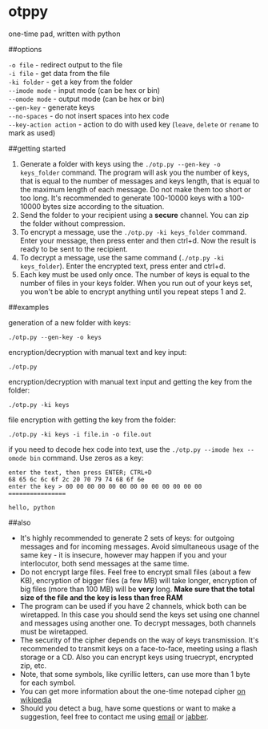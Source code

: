 otppy
=====

one-time pad, written with python

##options

`-o file` - redirect output to the file  
`-i file` - get data from the file  
`-ki folder` - get a key from the folder  
`--imode mode` - input mode (can be hex or bin)  
`--omode mode` - output mode (can be hex or bin)  
`--gen-key` - generate keys  
`--no-spaces` - do not insert spaces into hex code  
`--key-action action` - action to do with used key (`leave`, `delete` or `rename` to mark as used)  

##getting started

1. Generate a folder with keys using the `./otp.py --gen-key -o keys_folder` command. The program will ask you the number of keys, that is equal to the number of messages and keys length, that is equal to the maximum length of each message. Do not make them too short or too long. It's recommended to generate 100-10000 keys with a 100-10000 bytes size according to the situation.
2. Send the folder to your recipient using a **secure** channel. You can zip the folder without compression.
3. To encrypt a message, use the `./otp.py -ki keys_folder` command. Enter your message, then press enter and then ctrl+d. Now the result is ready to be sent to the recipient.
4. To decrypt a message, use the same command (`./otp.py -ki keys_folder`). Enter the encrypted text, press enter and ctrl+d.
5. Each key must be used only once. The number of keys is equal to the number of files in your keys folder. When you run out of your keys set, you won't be able to encrypt anything until you repeat steps 1 and 2.

##examples

generation of a new folder with keys:

    ./otp.py --gen-key -o keys

encryption/decryption with manual text and key input:

    ./otp.py

encryption/decryption with manual text input and getting the key from the folder:

    ./otp.py -ki keys

file encryption with getting the key from the folder:

    ./otp.py -ki keys -i file.in -o file.out

if you need to decode hex code into text, use the `./otp.py --imode hex --omode bin` command. Use zeros as a key:

    enter the text, then press ENTER; CTRL+D
    68 65 6c 6c 6f 2c 20 70 79 74 68 6f 6e
    enter the key > 00 00 00 00 00 00 00 00 00 00 00 00 00
    ================

    hello, python

##also

* It's highly recommended to generate 2 sets of keys: for outgoing messages and for incoming messages. Avoid simultaneous usage of the same key - it is insecure, however may happen if you and your interlocutor, both send messages at the same time.
* Do not encrypt large files. Feel free to encrypt small files (about a few KB), encryption of bigger files (a few MB) will take longer, encryption of big files (more than 100 MB) will be **very** long. **Make sure that the total size of the file and the key is less than free RAM**
* The program can be used if you have 2 channels, whick both can be wiretapped. In this case you should send the keys set using one channel and messages using another one. To decrypt messages, both channels must be wiretapped.
* The security of the cipher depends on the way of keys transmission. It's recommended to transmit keys on a face-to-face, meeting using a flash storage or a CD. Also you can encrypt keys using truecrypt, encrypted zip, etc.
* Note, that some symbols, like cyrillic letters, can use more than 1 byte for each symbol.
* You can get more information about the one-time notepad cipher [on wikipedia](http://en.wikipedia.org/wiki/One-time_pad)
* Should you detect a bug, have some questions or want to make a suggestion, feel free to contact me using [email](mailto:anton-tsyganenko@yandex.ru) or [jabber](xmpp:antontsyganenko@jabber.ru).
